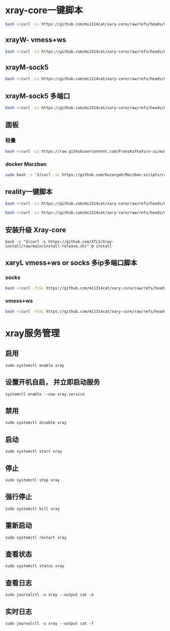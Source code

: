 # xray-core一键脚本
```bash
bash <(curl -Ls https://github.com/mi1314cat/xary-core/raw/refs/heads/main/xrayS.sh)
```
## xrayW- vmess+ws
```bash
bash <(curl -Ls https://github.com/mi1314cat/xary-core/raw/refs/heads/main/xrayw-vmess.sh)
```
## xrayM-sock5
```bash
bash <(curl -Ls https://github.com/mi1314cat/xary-core/raw/refs/heads/main/xrayM-sock5.sh)
```
## xrayM-sock5 多端口
```bash
bash <(curl -Ls https://github.com/mi1314cat/xary-core/raw/refs/heads/main/multiport-sock5.sh)
```
## 面板
### 轻量
```bash
bash <(curl -Ls https://raw.githubusercontent.com/FranzKafkaYu/x-ui/master/install.sh)
```
### docker Marzban
```bash
sudo bash -c "$(curl -sL https://github.com/Gozargah/Marzban-scripts/raw/master/marzban.sh)" @ install
```
## reality一键脚本

```bash
bash <(curl -Ls https://github.com/mi1314cat/xary-core/raw/refs/heads/main/reality_xray.sh)
```

```bash
bash <(curl -Ls https://github.com/mi1314cat/xary-core/raw/refs/heads/main/reality_xray_ip.sh)
```
## 安装升级 Xray-core
```
bash -c "$(curl -L https://github.com/XTLS/Xray-install/raw/main/install-release.sh)" @ install
```
## xaryL  vmess+ws or socks 多ip多端口脚本
### socks
```bash
bash <(curl -fsSL https://github.com/mi1314cat/xary-core/raw/refs/heads/main/xrayL.sh) socks
```
### vmess+ws
```bash
bash <(curl -fsSL https://github.com/mi1314cat/xary-core/raw/refs/heads/main/xrayL.sh) vmess
```
# xray服务管理
## 启用
```
sudo systemctl enable xray
```
## 设置开机自启， 并立即启动服务
```
systemctl enable --now xray.service
```
## 禁用
```
sudo systemctl disable xray
```
## 启动
```
sudo systemctl start xray
```
## 停止	
```
sudo systemctl stop xray
```
## 强行停止
```
sudo systemctl kill xray
```
## 重新启动	
```
sudo systemctl restart xray
```
## 查看状态
```
sudo systemctl status xray
```
## 查看日志	
```
sudo journalctl -u xray --output cat -e
```
## 实时日志	
```
sudo journalctl -u xray --output cat -f
```
